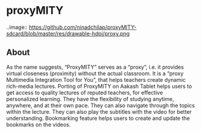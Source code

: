 proxyMITY
================
 ..image:: https://github.com/ninadchilap/proxyMITY-sdcard/blob/master/res/drawable-hdpi/proxy.png

About
-----
As the name suggests, “ProxyMITY” serves as a “proxy”, i.e. it provides virtual closeness
(proximity) without the actual classroom. It is a “proxy Multimedia Integration Tool for You”, that
helps teachers create dynamic rich-media lectures.
Porting of ProxyMITY on Aakash Tablet helps users to get access to quality lectures of reputed
teachers, for effective personalized learning. They have the flexibility of studying anytime,
anywhere, and at their own pace. They can also navigate through the topics within the lecture.
They can also play the subtitles with the video for better understanding. Bookmarking feature
helps users to create and update the bookmarks on the videos.



